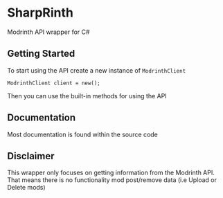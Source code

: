 # SharpRinth
Modrinth API wrapper for C#

## Getting Started
To start using the API create a new instance of `ModrinthClient`
```
ModrinthClient client = new();
```
Then you can use the built-in methods for using the API

## Documentation
Most documentation is found within the source code

## Disclaimer
This wrapper only focuses on getting information from the Modrinth API. That means there is no functionality mod post/remove data (i.e Upload or Delete mods)
